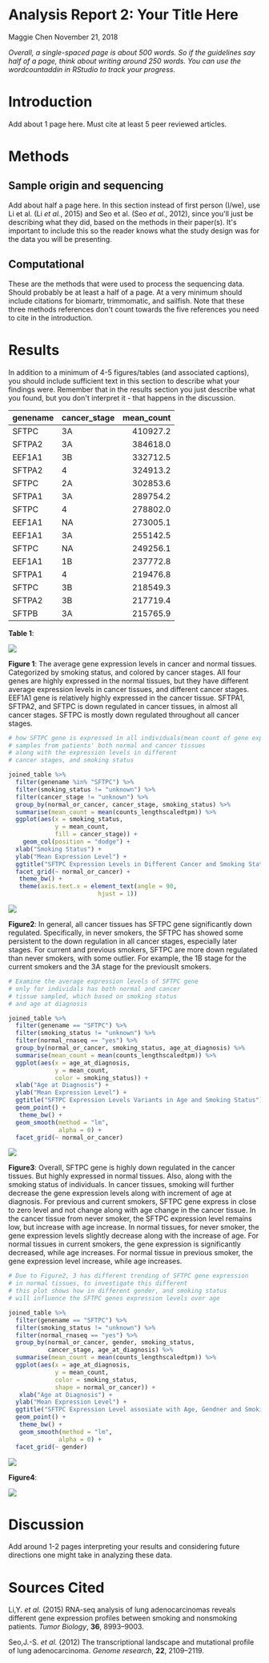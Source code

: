 Analysis Report 2: Your Title Here
================
Maggie Chen
November 21, 2018

*Overall, a single-spaced page is about 500 words. So if the guidelines say half of a page, think about writing around 250 words. You can use the wordcountaddin in RStudio to track your progress.*

Introduction
============

Add about 1 page here. Must cite at least 5 peer reviewed articles.

Methods
=======

Sample origin and sequencing
----------------------------

Add about half a page here. In this section instead of first person (I/we), use Li et al. (Li *et al.*, 2015) and Seo et al. (Seo *et al.*, 2012), since you'll just be describing what they did, based on the methods in their paper(s). It's important to include this so the reader knows what the study design was for the data you will be presenting.

Computational
-------------

These are the methods that were used to process the sequencing data. Should probably be at least a half of a page. At a very minimum should include citations for biomartr, trimmomatic, and sailfish. Note that these three methods references don't count towards the five references you need to cite in the introduction.

Results
=======

In addition to a minimum of 4-5 figures/tables (and associated captions), you should include sufficient text in this section to describe what your findings were. Remember that in the results section you just describe what you found, but you don't interpret it - that happens in the discussion.

| genename | cancer\_stage |  mean\_count|
|:---------|:--------------|------------:|
| SFTPC    | 3A            |     410927.2|
| SFTPA2   | 3A            |     384618.0|
| EEF1A1   | 3B            |     332712.5|
| SFTPA2   | 4             |     324913.2|
| SFTPC    | 2A            |     302853.6|
| SFTPA1   | 3A            |     289754.2|
| SFTPC    | 4             |     278802.0|
| EEF1A1   | NA            |     273005.1|
| EEF1A1   | 3A            |     255142.5|
| SFTPC    | NA            |     249256.1|
| EEF1A1   | 1B            |     237772.8|
| SFTPA1   | 4             |     219476.8|
| SFTPC    | 3B            |     218549.3|
| SFTPA2   | 3B            |     217719.4|
| SFTPB    | 3A            |     215765.9|

**Table 1**:

![](Analysis_Report_02_RNASeq_files/figure-markdown_github/make-barplot-of-highly-expressed-genes-1.png)

**Figure 1**: The average gene expression levels in cancer and normal tissues. Categorized by smoking status, and colored by cancer stages. All four genes are highly expressed in the normal tissues, but they have different average expression levels in cancer tissues, and different cancer stages. EEF1A1 gene is relatively highly expressed in the cancer tissue. SFTPA1, SFTPA2, and SFTPC is down regulated in cancer tissues, in almost all cancer stages. SFTPC is mostly down regulated throughout all cancer stages.

``` r
# how SFTPC gene is expressed in all individuals(mean count of gene expression)
# samples from patients' both normal and cancer tissues
# along with the expression levels in different 
# cancer stages, and smoking status

joined_table %>%
  filter(genename %in% "SFTPC") %>%
  filter(smoking_status != "unknown") %>%
  filter(cancer_stage != "unknown") %>%
  group_by(normal_or_cancer, cancer_stage, smoking_status) %>%
  summarise(mean_count = mean(counts_lengthscaledtpm)) %>%
  ggplot(aes(x = smoking_status,
             y = mean_count,
             fill = cancer_stage)) +
    geom_col(position = "dodge") +
  xlab("Smoking Status") +
  ylab("Mean Expression Level") +
  ggtitle("SFTPC Expression Levels in Different Cancer and Smoking Status") +
  facet_grid(~ normal_or_cancer) +
   theme_bw() +
   theme(axis.text.x = element_text(angle = 90,
                         hjust = 1))
```

![](Analysis_Report_02_RNASeq_files/figure-markdown_github/barplot-of-SFTPC-expression-levels-smoking-cancer_stage-1.png)

**Figure2**: In general, all cancer tissues has SFTPC gene significantly down regulated. Specifically, in never smokers, the SFTPC has showed some persistent to the down regulation in all cancer stages, especially later stages. For current and previous smokers, SFTPC are more down regulated than never smokers, with some outlier. For example, the 1B stage for the current smokers and the 3A stage for the previouslt smokers.

``` r
# Examine the average expression levels of SFTPC gene
# only for individals has both normal and cancer 
# tissue sampled, which based on smoking status
# and age at diagnosis

joined_table %>%
  filter(genename == "SFTPC") %>%
  filter(smoking_status != "unknown") %>%
  filter(normal_rnaseq == "yes") %>%
  group_by(normal_or_cancer, smoking_status, age_at_diagnosis) %>%
  summarise(mean_count = mean(counts_lengthscaledtpm)) %>%
  ggplot(aes(x = age_at_diagnosis,
             y = mean_count,
             color = smoking_status)) +
  xlab("Age at Diagnosis") +
  ylab("Mean Expression Level") +
  ggtitle("SFTPC Expression Levels Variants in Age and Smoking Status") +
  geom_point() +
   theme_bw() +
  geom_smooth(method = "lm",
              alpha = 0) +
  facet_grid(~ normal_or_cancer)
```

![](Analysis_Report_02_RNASeq_files/figure-markdown_github/scatterplot-of-SFTPC-expression-smoking-age-1.png)

**Figure3**: Overall, SFTPC gene is highly down regulated in the cancer tissues. But highly expressed in normal tissues. Also, along with the smoking status of individuals. In cancer tissues, smoking will further decrease the gene expression levels along with increment of age at diagnosis. For previous and current smokers, SFTPC gene express in close to zero level and not change along with age change in the cancer tissue. In the cancer tissue from never smoker, the SFTPC expression level remains low, but increase with age increase. In normal tissues, for never smoker, the gene expression levels slightly decrease along with the increase of age. For normal tissues in current smokers, the gene expression is significantly decreased, while age increases. For normal tissue in previous smoker, the gene expression level increase, while age increases.

``` r
# Due to Figure2, 3 has different trending of SFTPC gene expression
# in normal tissues, to investigate this different
# this plot shows how in different gender, and smoking status
# will influence the SFTPC genes expression levels over age

joined_table %>%
  filter(genename == "SFTPC") %>%
  filter(smoking_status != "unknown") %>%
  filter(normal_rnaseq == "yes") %>%
  group_by(normal_or_cancer, gender, smoking_status,
           cancer_stage, age_at_diagnosis) %>%
  summarise(mean_count = mean(counts_lengthscaledtpm)) %>%
  ggplot(aes(x = age_at_diagnosis,
             y = mean_count,
             color = smoking_status,
             shape = normal_or_cancer)) +
   xlab("Age at Diagnosis") +
  ylab("Mean Expression Level") +
  ggtitle("SFTPC Expression Level assosiate with Age, Gendner and Smoking") +
  geom_point() +
   theme_bw() +
   geom_smooth(method = "lm",
              alpha = 0) +
  facet_grid(~ gender)
```

![](Analysis_Report_02_RNASeq_files/figure-markdown_github/scaterplot-of-expression-level-of-gender-age-smoking-1.png)

**Figure4**:

![](Analysis_Report_02_RNASeq_files/figure-markdown_github/make-boxplot-of-highly-expressed-genes-1.png)

Discussion
==========

Add around 1-2 pages interpreting your results and considering future directions one might take in analyzing these data.

Sources Cited
=============

Li,Y. *et al.* (2015) RNA-seq analysis of lung adenocarcinomas reveals different gene expression profiles between smoking and nonsmoking patients. *Tumor Biology*, **36**, 8993–9003.

Seo,J.-S. *et al.* (2012) The transcriptional landscape and mutational profile of lung adenocarcinoma. *Genome research*, **22**, 2109–2119.
